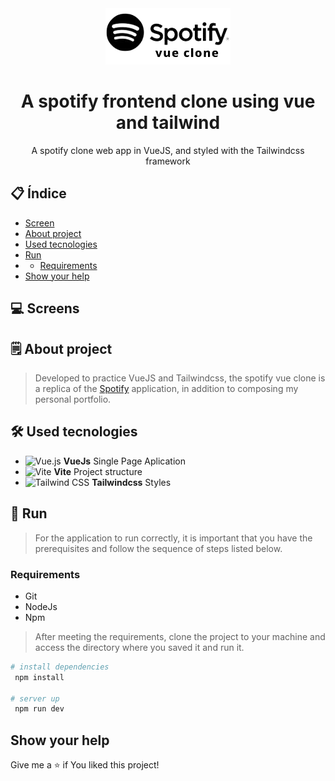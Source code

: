 <div align="center">
  <img src="https://github.com/dassaev-lima/spotify-clone-app-vue/blob/master/src/assets/spotify-vue-clone-black.png" alt="Logomarca do app spotify vue clone" width="auto" heigth="90px"/>
  <h1>A spotify frontend clone using vue and tailwind</h1>
  <span>A spotify clone web app in VueJS, and styled with the Tailwindcss framework</span>
</div>
  
## :clipboard: Índice
- [Screen](#computer-screens)
- [About project](#spiral_notepad-about-project)
- [Used tecnologies](#hammer_and_wrench-used-tecnologies)
- [Run](#rocket-run)
- - [Requirements](#requirements)
- [Show your help](#show-your-help)

## :computer: Screens

## :spiral_notepad: About project

> Developed to practice VueJS and Tailwindcss, the spotify vue clone is a replica of the [Spotify](https://www.spotify.com/br/ "link to the spotify site") application, in addition to composing my personal portfolio.

## :hammer_and_wrench: Used tecnologies

- <img src="https://github.com/get-icon/geticon/raw/master/icons/vue.svg" alt="Vue.js" width="16px" height="16px" style="max-width: 100%;"> **VueJs** Single Page Aplication
- <img src="https://github.com/get-icon/geticon/raw/master/icons/vite.svg" alt="Vite" width="16px" height="16px" style="max-width: 100%;"> **Vite** Project structure
- <img src="https://github.com/get-icon/geticon/raw/master/icons/tailwindcss-icon.svg" alt="Tailwind CSS" width="21px" height="21px" style="max-width: 100%;"> **Tailwindcss** Styles

## :rocket: Run

> For the application to run correctly, it is important that you have the prerequisites and follow the sequence of steps listed below.

### Requirements

- Git
- NodeJs
- Npm

> After meeting the requirements, clone the project to your machine and access the directory where you saved it and run it.

```bash
# install dependencies
 npm install

# server up
 npm run dev
```

## Show your help

Give me a :star: if You liked this project!

